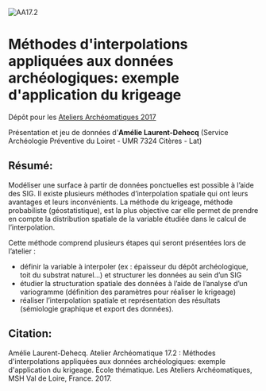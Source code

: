 ![AA17.2](http://isa.univ-tours.fr/IMG/gif/logoAAinterpolSmall.gif) 
# Méthodes d'interpolations appliquées aux données archéologiques: exemple d'application du krigeage

Dépôt pour les [Ateliers Archéomatiques 2017](http://isa.univ-tours.fr/spip.php?article356)

Présentation et jeu de données d'**Amélie Laurent-Dehecq** (Service Archéologie Préventive du Loiret - UMR 7324 Citères - Lat)

## Résumé:

Modéliser une surface à partir de données ponctuelles est possible à l’aide des SIG. Il existe plusieurs méthodes d’interpolation spatiale qui ont leurs avantages et leurs inconvénients. La méthode du krigeage, méthode probabiliste (géostatistique), est la plus objective car elle permet de prendre en compte la distribution spatiale de la variable étudiée dans le calcul de l’interpolation.

Cette méthode comprend plusieurs étapes qui seront présentées lors de l’atelier :
   * définir la variable à interpoler (ex : épaisseur du dépôt archéologique, toit du substrat naturel…) et structurer les données au sein d’un SIG
   * étudier la structuration spatiale des données à l’aide de l’analyse d’un variogramme (définition des paramètres pour réaliser le krigeage)
   * réaliser l’interpolation spatiale et représentation des résultats (sémiologie graphique et export des données).

## Citation:

Amélie Laurent-Dehecq. Atelier Archéomatique 17.2 : Méthodes d'interpolations appliquées aux données archéologiques: exemple d'application du krigeage. École thématique. Les Ateliers Archéomatiques, MSH Val de Loire, France. 2017.
